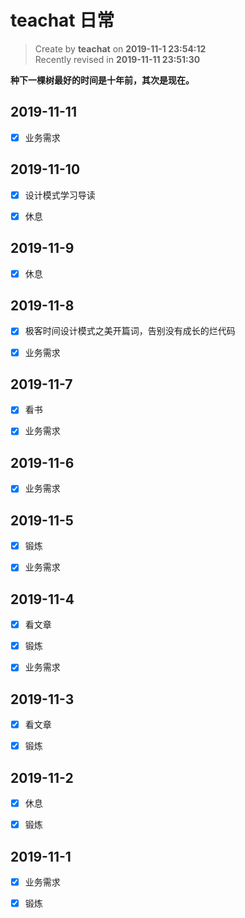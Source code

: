# teachat 日常

> Create by **teachat** on **2019-11-1 23:54:12**  
> Recently revised in **2019-11-11 23:51:30**

**种下一棵树最好的时间是十年前，其次是现在。**

## 2019-11-11

- [x] 业务需求

## 2019-11-10

- [x] 设计模式学习导读

- [x] 休息

## 2019-11-9

- [x] 休息

## 2019-11-8

- [x] 极客时间设计模式之美开篇词，告别没有成长的烂代码

- [x] 业务需求

## 2019-11-7

- [x] 看书

- [x] 业务需求

## 2019-11-6

- [x] 业务需求

## 2019-11-5

- [x] 锻炼

- [x] 业务需求

## 2019-11-4

- [x] 看文章

- [x] 锻炼

- [x] 业务需求

## 2019-11-3

- [x] 看文章

- [x] 锻炼

## 2019-11-2

- [x] 休息

- [x] 锻炼

## 2019-11-1

- [x] 业务需求

- [x] 锻炼
